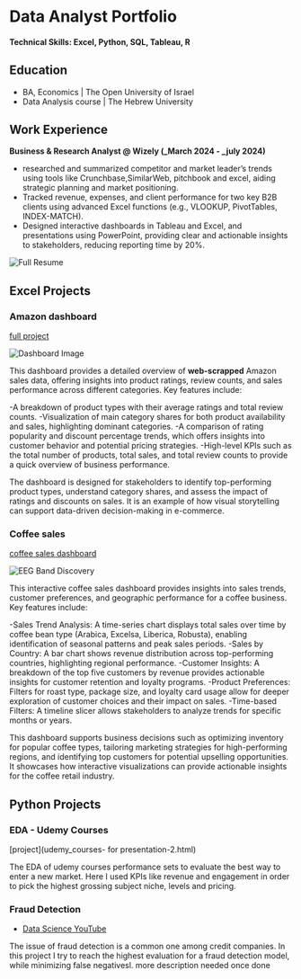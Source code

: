 # Data Analyst Portfolio


#### Technical Skills: Excel, Python, SQL, Tableau, R

## Education
- BA, Economics | The Open University of Israel 								       		
- Data Analysis course	| The Hebrew University  			        		

## Work Experience
**Business & Research Analyst @ Wizely (_March 2024 - _july 2024)**
- researched and summarized competitor and market leader’s trends using tools like Crunchbase,SimilarWeb, pitchbook and excel, aiding strategic planning and market positioning.
- Tracked revenue, expenses, and client performance for two key B2B clients using advanced Excel functions (e.g., VLOOKUP, PivotTables, INDEX-MATCH).
- Designed interactive dashboards in Tableau and Excel, and presentations using PowerPoint, providing clear and actionable insights to stakeholders, reducing reporting time by 20%.

![Full Resume](/assets/img/eeg_band_discovery.jpeg) 

## Excel Projects
### Amazon dashboard
[full project](https://www.mdpi.com/1424-8220/22/8/3048)

![Dashboard Image](/assets/img/eeg_band_discovery.jpeg) 

This dashboard provides a detailed overview of **web-scrapped** Amazon sales data, offering insights into product ratings, review counts, and sales performance across different categories. Key features include:

-A breakdown of product types with their average ratings and total review counts.
-Visualization of main category shares for both product availability and sales, highlighting dominant categories.
-A comparison of rating popularity and discount percentage trends, which offers insights into customer behavior and potential pricing strategies.
-High-level KPIs such as the total number of products, total sales, and total review counts to provide a quick overview of business performance.

The dashboard is designed for stakeholders to identify top-performing product types, understand category shares, and assess the impact of ratings and discounts on sales. It is an example of how visual storytelling can support data-driven decision-making in e-commerce.

### Coffee sales
[coffee sales dashboard](https://www.mdpi.com/1424-8220/22/8/3048)

![EEG Band Discovery](/assets/img/eeg_band_discovery.jpeg) 

This interactive coffee sales dashboard provides insights into sales trends, customer preferences, and geographic performance for a coffee business. Key features include:

-Sales Trend Analysis: A time-series chart displays total sales over time by coffee bean type (Arabica, Excelsa, Liberica, Robusta), enabling identification of seasonal patterns and peak sales periods.
-Sales by Country: A bar chart shows revenue distribution across top-performing countries, highlighting regional performance.
-Customer Insights: A breakdown of the top five customers by revenue provides actionable insights for customer retention and loyalty programs.
-Product Preferences: Filters for roast type, package size, and loyalty card usage allow for deeper exploration of customer choices and their impact on sales.
-Time-based Filters: A timeline slicer allows stakeholders to analyze trends for specific months or years.

This dashboard supports business decisions such as optimizing inventory for popular coffee types, tailoring marketing strategies for high-performing regions, and identifying top customers for potential upselling opportunities. It showcases how interactive visualizations can provide actionable insights for the coffee retail industry.

## Python Projects 
### EDA - Udemy Courses

[project](udemy_courses- for presentation-2.html)

The EDA of udemy courses performance sets to evaluate the best way to enter a new market. 
Here I used KPIs like revenue and engagement in order to pick the highest grossing subject niche, levels and pricing.

### Fraud Detection

- [Data Science YouTube](https://www.youtube.com/channel/UCa9gErQ9AE5jT2DZLjXBIdA)

The issue of fraud detection is a common one among credit companies. In this project I try to reach the highest evaluation for a fraud detection model, while minimizing false negativesl. more description needed once done
